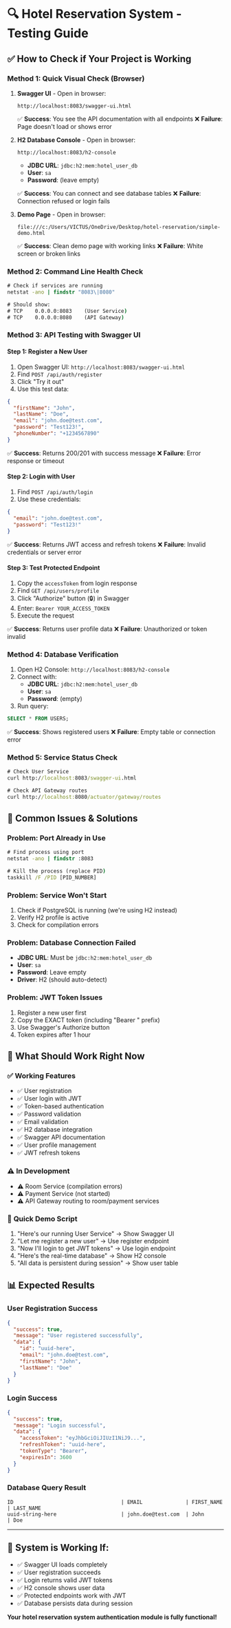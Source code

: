 # 🔍 Hotel Reservation System - Testing Guide

## ✅ **How to Check if Your Project is Working**

### **Method 1: Quick Visual Check (Browser)**
1. **Swagger UI** - Open in browser:
   ```
   http://localhost:8083/swagger-ui.html
   ```
   ✅ **Success**: You see the API documentation with all endpoints
   ❌ **Failure**: Page doesn't load or shows error

2. **H2 Database Console** - Open in browser:
   ```
   http://localhost:8083/h2-console
   ```
   - **JDBC URL**: `jdbc:h2:mem:hotel_user_db`
   - **User**: `sa`
   - **Password**: (leave empty)
   
   ✅ **Success**: You can connect and see database tables
   ❌ **Failure**: Connection refused or login fails

3. **Demo Page** - Open in browser:
   ```
   file:///c:/Users/VICTUS/OneDrive/Desktop/hotel-reservation/simple-demo.html
   ```
   ✅ **Success**: Clean demo page with working links
   ❌ **Failure**: White screen or broken links

### **Method 2: Command Line Health Check**
```cmd
# Check if services are running
netstat -ano | findstr "8083\|8080"

# Should show:
# TCP    0.0.0.0:8083    (User Service)
# TCP    0.0.0.0:8080    (API Gateway)
```

### **Method 3: API Testing with Swagger UI**

#### **Step 1: Register a New User**
1. Open Swagger UI: `http://localhost:8083/swagger-ui.html`
2. Find `POST /api/auth/register`
3. Click "Try it out"
4. Use this test data:
```json
{
  "firstName": "John",
  "lastName": "Doe",
  "email": "john.doe@test.com",
  "password": "Test123!",
  "phoneNumber": "+1234567890"
}
```
✅ **Success**: Returns 200/201 with success message
❌ **Failure**: Error response or timeout

#### **Step 2: Login with User**
1. Find `POST /api/auth/login`
2. Use these credentials:
```json
{
  "email": "john.doe@test.com",
  "password": "Test123!"
}
```
✅ **Success**: Returns JWT access and refresh tokens
❌ **Failure**: Invalid credentials or server error

#### **Step 3: Test Protected Endpoint**
1. Copy the `accessToken` from login response
2. Find `GET /api/users/profile`
3. Click "Authorize" button (🔒) in Swagger
4. Enter: `Bearer YOUR_ACCESS_TOKEN`
5. Execute the request

✅ **Success**: Returns user profile data
❌ **Failure**: Unauthorized or token invalid

### **Method 4: Database Verification**
1. Open H2 Console: `http://localhost:8083/h2-console`
2. Connect with:
   - **JDBC URL**: `jdbc:h2:mem:hotel_user_db`
   - **User**: `sa`
   - **Password**: (empty)
3. Run query:
```sql
SELECT * FROM USERS;
```
✅ **Success**: Shows registered users
❌ **Failure**: Empty table or connection error

### **Method 5: Service Status Check**
```cmd
# Check User Service
curl http://localhost:8083/swagger-ui.html

# Check API Gateway routes
curl http://localhost:8080/actuator/gateway/routes
```

## 🚨 **Common Issues & Solutions**

### **Problem: Port Already in Use**
```cmd
# Find process using port
netstat -ano | findstr :8083

# Kill the process (replace PID)
taskkill /F /PID [PID_NUMBER]
```

### **Problem: Service Won't Start**
1. Check if PostgreSQL is running (we're using H2 instead)
2. Verify H2 profile is active
3. Check for compilation errors

### **Problem: Database Connection Failed**
- **JDBC URL**: Must be `jdbc:h2:mem:hotel_user_db`
- **User**: `sa`
- **Password**: Leave empty
- **Driver**: H2 (should auto-detect)

### **Problem: JWT Token Issues**
1. Register a new user first
2. Copy the EXACT token (including "Bearer " prefix)
3. Use Swagger's Authorize button
4. Token expires after 1 hour

## 🎯 **What Should Work Right Now**

### ✅ **Working Features**
- ✅ User registration
- ✅ User login with JWT
- ✅ Token-based authentication
- ✅ Password validation
- ✅ Email validation
- ✅ H2 database integration
- ✅ Swagger API documentation
- ✅ User profile management
- ✅ JWT refresh tokens

### ⚠️ **In Development**
- ⚠️ Room Service (compilation errors)
- ⚠️ Payment Service (not started)
- ⚠️ API Gateway routing to room/payment services

### 🔧 **Quick Demo Script**
1. "Here's our running User Service" → Show Swagger UI
2. "Let me register a new user" → Use register endpoint
3. "Now I'll login to get JWT tokens" → Use login endpoint
4. "Here's the real-time database" → Show H2 console
5. "All data is persistent during session" → Show user table

## 📊 **Expected Results**

### **User Registration Success**
```json
{
  "success": true,
  "message": "User registered successfully",
  "data": {
    "id": "uuid-here",
    "email": "john.doe@test.com",
    "firstName": "John",
    "lastName": "Doe"
  }
}
```

### **Login Success**
```json
{
  "success": true,
  "message": "Login successful",
  "data": {
    "accessToken": "eyJhbGciOiJIUzI1NiJ9...",
    "refreshToken": "uuid-here",
    "tokenType": "Bearer",
    "expiresIn": 3600
  }
}
```

### **Database Query Result**
```
ID                                   | EMAIL              | FIRST_NAME | LAST_NAME
uuid-string-here                     | john.doe@test.com  | John       | Doe
```

---

## 🎉 **System is Working If:**
- ✅ Swagger UI loads completely
- ✅ User registration succeeds
- ✅ Login returns valid JWT tokens
- ✅ H2 console shows user data
- ✅ Protected endpoints work with JWT
- ✅ Database persists data during session

**Your hotel reservation system authentication module is fully functional!**
